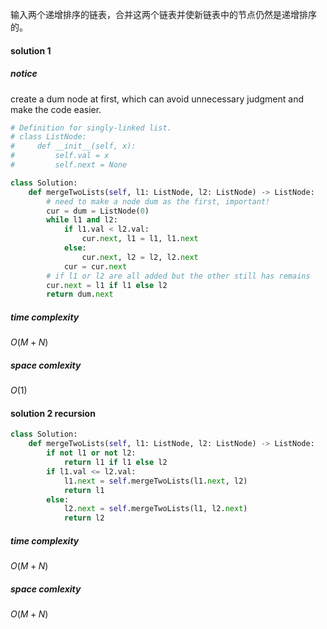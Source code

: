 输入两个递增排序的链表，合并这两个链表并使新链表中的节点仍然是递增排序的。

#### solution 1 

##### notice 
create a dum node at first, which can avoid unnecessary judgment and make the code easier.

```python
# Definition for singly-linked list.
# class ListNode:
#     def __init__(self, x):
#         self.val = x
#         self.next = None

class Solution:
    def mergeTwoLists(self, l1: ListNode, l2: ListNode) -> ListNode:
        # need to make a node dum as the first, important!
        cur = dum = ListNode(0)
        while l1 and l2:
            if l1.val < l2.val:
                cur.next, l1 = l1, l1.next
            else:
                cur.next, l2 = l2, l2.next
            cur = cur.next
        # if l1 or l2 are all added but the other still has remains
        cur.next = l1 if l1 else l2
        return dum.next
```
##### time complexity
$O(M+N)$

##### space comlexity
$O(1)$

#### solution 2 recursion

```python
class Solution:
    def mergeTwoLists(self, l1: ListNode, l2: ListNode) -> ListNode:
        if not l1 or not l2:
            return l1 if l1 else l2
        if l1.val <= l2.val:
            l1.next = self.mergeTwoLists(l1.next, l2)
            return l1
        else:
            l2.next = self.mergeTwoLists(l1, l2.next)
            return l2
```
##### time complexity
$O(M+N)$

##### space comlexity
$O(M+N)$
